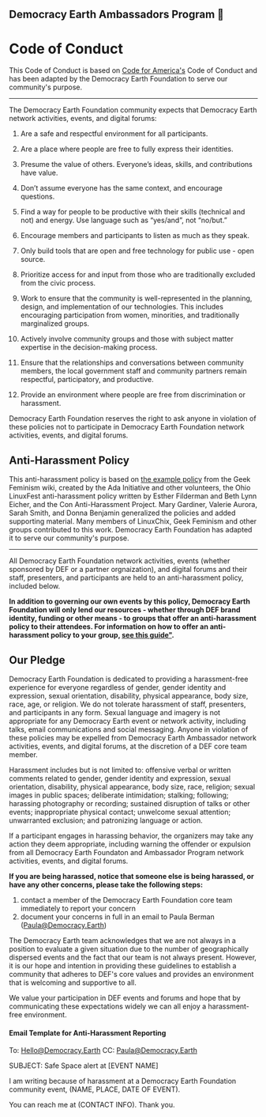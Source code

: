 ## Democracy Earth Ambassadors Program 🌿

# Code of Conduct

This Code of Conduct is based on [Code for America's](https://github.com/codeforamerica/codeofconduct/blob/master/README.md) Code of Conduct and has been adapted by the Democracy Earth Foundation to serve our community's purpose. 

* * * 

 

The Democracy Earth Foundation community expects that Democracy Earth network activities, events, and digital forums:

1. Are a safe and respectful environment for all participants.

2. Are a place where people are free to fully express their identities.

3. Presume the value of others. Everyone’s ideas, skills, and contributions have value.

4. Don’t assume everyone has the same context, and encourage questions.

5. Find a way for people to be productive with their skills (technical and not) and energy. Use language such as “yes/and”, not “no/but.”

6. Encourage members and participants to listen as much as they speak.

7. Only build tools that are open and free technology for public use - open source.

8. Prioritize access for and input from those who are traditionally excluded from the civic process.

9. Work to ensure that the community is well-represented in the planning, design, and implementation of our technologies. This includes encouraging participation from women, minorities, and traditionally marginalized groups. 

10. Actively involve community groups and those with subject matter expertise in the decision-making process.

11. Ensure that the relationships and conversations between community members, the local government staff and community partners remain respectful, participatory, and productive.

12. Provide an environment where people are free from discrimination or harassment.

Democracy Earth Foundation reserves the right to ask anyone in violation of these policies not to participate in Democracy Earth Foundation network activities, events, and digital forums.

## Anti-Harassment Policy

This anti-harassment policy is based on <a href="http://geekfeminism.wikia.com/wiki/Conference_anti-harassment/Policy">the example policy</a> from the Geek Feminism wiki, created by the Ada Initiative and other volunteers, the Ohio LinuxFest anti-harassment policy written by Esther Filderman and Beth Lynn Eicher, and the Con Anti-Harassment Project. Mary Gardiner, Valerie Aurora, Sarah Smith, and Donna Benjamin generalized the policies and added supporting material. Many members of LinuxChix, Geek Feminism and other groups contributed to this work. Democracy Earth Foundation has adapted it to serve our community's purpose. 

* * * 



All Democracy Earth Foundation network activities, events (whether sponsored by DEF or a partner orgnaization), and digital forums and their staff, presenters, and participants are held to an anti-harassment policy, included below.

**In addition to governing our own events by this policy, Democracy Earth Foundation will only lend our resources - whether through DEF brand identity, funding or other means - to  groups that offer an anti-harassment policy to their attendees. For information on how to offer an anti-harassment policy to your group, <a href="https://github.com/DemocracyEarth/ambassadors/blob/master/Partner-Anti-Harassment-Policy.md">see this guide"</a>.**


## Our Pledge
Democracy Earth Foundation is dedicated to providing a harassment-free experience for everyone regardless of gender, gender identity and expression, sexual orientation, disability, physical appearance, body size, race, age, or religion. We do not tolerate harassment of staff, presenters, and participants in any form. Sexual language and imagery is not appropriate for any Democracy Earth event or network activity, including talks, email communications and social messaging. Anyone in violation of these policies may be expelled from Democracy Earth Ambassador network activities, events, and digital forums, at the discretion of a DEF core team member.

Harassment includes but is not limited to: offensive verbal or written comments related to gender, gender identity and expression, sexual orientation, disability, physical appearance, body size, race, religion; sexual images in public spaces; deliberate intimidation; stalking; following; harassing photography or recording; sustained disruption of talks or other events; inappropriate physical contact; unwelcome sexual attention; unwarranted exclusion; and patronizing language or action.

If a participant engages in harassing behavior, the organizers may take any action they deem appropriate, including warning the offender or expulsion from all Democracy Earth Foundaton and Ambassador Program network activities, events, and digital forums. 

**If you are being harassed, notice that someone else is being harassed, or have any other concerns, please take the following steps:** 

1. contact a member of the Democracy Earth Foundation core team immediately to report your concern
2. document your concerns in full in an email to Paula Berman (Paula@Democracy.Earth) 

The Democracy Earth team acknowledges that we are not always in a position to evaluate a given situation due to the number of geographically dispersed events and the fact that our team is not always present. However, it is our hope and intention in providing these guidelines to establish a community that adheres to DEF's core values and provides an environment that is welcoming and supportive to all.

We value your participation in DEF events and forums and hope that by communicating these expectations widely we can all enjoy a harassment-free environment.

#### Email Template for Anti-Harassment Reporting

To: Hello@Democracy.Earth
CC: Paula@Democracy.Earth

SUBJECT: Safe Space alert at [EVENT NAME]

I am writing because of harassment at a Democracy Earth Foundation community event, (NAME, PLACE, DATE OF EVENT). 

You can reach me at (CONTACT INFO). Thank you.

